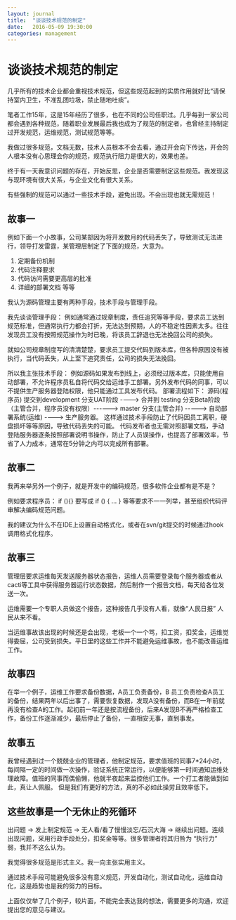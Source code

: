 ```yaml
---
layout: journal
title:  "谈谈技术规范的制定"
date:   2016-05-09 19:30:00
categories: management
---
```


谈谈技术规范的制定
=====

几乎所有的技术企业都会重视技术规范，但这些规范起到的实质作用就好比“请保持室内卫生，不准乱团垃圾，禁止随地吐痰”。

笔者工作15年，这是15年经历了很多，也在不同的公司任职过。几乎每到一家公司都会遇到各种规范，随着职业发展最后我也成为了规范的制定者，也曾经主持制定过开发规范，运维规范，测试规范等等。

我做过很多规范，文档无数，技术人员根本不会去看，通过开会向下传达，开会的人根本没有心思理会你的规范，规范执行阻力是很大的，效果也差。

终于有一天我意识问题的存在，开始反思，企业是否需要制定这些规范。我发现这与现环境有很大关系，与企业文化有很大关系。

有些强制的规范可以通过一些技术手段，避免出现。不会出现也就无需规范！

故事一
-----
例如下面一个小故事，公司某部因为将开发数月的代码丢失了，导致测试无法进行，领导打发雷霆，某管理层制定了下面的规范，大意为。

1. 定期备份机制
2. 代码注释要求
3. 代码访问需要更高层的批准
4. 详细的部署文档
等等

 
我认为源码管理主要有两种手段，技术手段与管理手段。
 
我先谈谈管理手段：
例如通常通过规章制度，责任追究等等手段，要求员工达到规范标准，但通常执行力都会打折，无法达到预期，人的不稳定性因素太多。往往发现员工没有按照规范操作为时已晚，将该员工辞退也无法挽回公司的损失。
 
就如公司规章制度写的清清楚楚，要求员工提交代码到版本库，但各种原因没有被执行，当代码丢失，从上至下追究责任，公司的损失无法挽回。
 
所以我主张技术手段：
例如源码如果发布到线上，必须经过版本库，只能使用自动部署，不允许程序员私自将代码交给运维手工部署。另外发布代码的同事，可以不提供生产服务器登陆权限，他只能通过工具发布代码。
部署流程如下：
源码(程序员) 提交到development 分支UAT阶段 ---->  合并到 testing 分支Beta阶段（主管合并，程序员没有权限）------>  master 分支(主管合并) -----> 自动部署系统(运维) ---->  生产服务器。
这样通过技术手段防止了代码因员工离职，硬盘损坏等等原因，导致代码丢失的可能。 代码发布者也无需对照部署文档，手动登陆服务器逐条按照部署说明书操作，防止了人员误操作，也提高了部署效率，节省了人力成本，通常在5分钟之内可以完成所有部署。
 
故事二
-----
我再来举另外一个例子，就是开发中的编码规范，很多软件企业都有是不是？ 

例如要求程序员：
if (){}
要写成
if ()
{
	...
}
等等要求不一一列举，甚至组织代码评审解决编码规范问题。

我的建议为什么不在IDE上设置自动格式化，或者在svn/git提交的时候通过hook调用格式化程序。
 
故事三
-----
管理层要求运维每天发送服务器状态报告，运维人员需要登录每个服务器或者从cacti等工具中获得服务器运行状态数据，然后制作一个报告文档，每天给各位发送一次。

运维需要一个专职人员做这个报告，这种报告几乎没有人看，就像“人民日报” 人民从来不看。

当运维事故该出现的时候还是会出现，老板一个一个骂，扣工资，扣奖金，运维觉得委屈，公司受到损失。平日里的这些工作并不能避免运维事故，也不能改善运维工作。

故事四
-----
在举一个例子，运维工作要求备份数据，A员工负责备份，B 员工负责检查A员工的备份，结果两年以后出事了，需要恢复数据，发现A没有备份，而B在一年前就再没有检查A的工作。起初前一年还是按流程备份，后来A发现B不再严格检查工作，备份工作逐渐减少，最后停止了备份，一直相安无事，直到事发。

故事五
-----
我曾经遇到过一个兢兢业业的管理者，他制定规范，要求值班的同事7*24小时，每间隔一定的时间做一次操作，验证系统正常运行，以便能够第一时间通知运维处理故障。值班的同事而偶偷懒，他就半夜起来监控他们工作。一个打工者能做到如此，真让人佩服。
但是我们有更好的方法，真的不必如此操劳且效率低下。

这些故事是一个无休止的死循环
-----
出问题 -> 发上制定规范 -> 无人看/看了慢慢淡忘/石沉大海 -> 继续出问题。连续出现问题，采用行政手段处分，扣奖金等等。很多管理者将其归咎为 “执行力” 弱，我并不这么认为。


我觉得很多规范是形式主义。我一向主张实用主义。

通过技术手段可能避免很多没有意义规范，开发自动化，测试自动化，运维自动化，这是趋势也是我的努力的目标。
 
上面仅仅举了几个例子，较片面，不能完全表达我的想法，需要更多的沟通，欢迎提出您的意见与建议。


